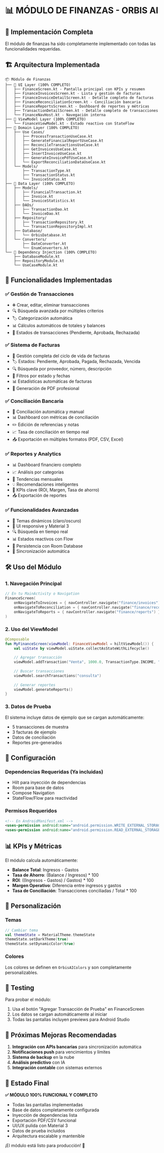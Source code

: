 # 📊 MÓDULO DE FINANZAS - ORBIS AI

## 🎯 Implementación Completa

El módulo de finanzas ha sido completamente implementado con todas las funcionalidades requeridas.

## 🏗️ Arquitectura Implementada

```
📦 Módulo de Finanzas
├── 🎨 UI Layer (100% COMPLETO)
│   ├── FinanceScreen.kt - Pantalla principal con KPIs y resumen
│   ├── FinanceInvoicesScreen.kt - Lista y gestión de facturas
│   ├── FinanceInvoiceDetailScreen.kt - Detalle completo de facturas
│   ├── FinanceReconciliationScreen.kt - Conciliación bancaria
│   ├── FinanceReportsScreen.kt - Dashboard de reportes y métricas
│   ├── TransactionDetailScreen.kt - Detalle completo de transacciones
│   └── FinanceNavHost.kt - Navegación interna
├── 🧠 ViewModel Layer (100% COMPLETO)
│   └── FinanceViewModel.kt - Estado reactivo con StateFlow
├── 🔧 Domain Layer (100% COMPLETO)
│   ├── Use Cases/
│   │   ├── ProcessTransactionUseCase.kt
│   │   ├── GenerateFinancialReportUseCase.kt
│   │   ├── ReconcileTransactionsUseCase.kt
│   │   ├── GetInvoicesUseCase.kt
│   │   ├── InsertInvoiceUseCase.kt
│   │   ├── GenerateInvoicePdfUseCase.kt
│   │   └── ExportReconciliationDataUseCase.kt
│   └── Models/
│       ├── TransactionType.kt
│       ├── TransactionStatus.kt
│       └── InvoiceStatus.kt
├── 💾 Data Layer (100% COMPLETO)
│   ├── Models/
│   │   ├── FinancialTransaction.kt
│   │   ├── Invoice.kt
│   │   └── InvoiceStatistics.kt
│   ├── DAOs/
│   │   ├── TransactionDao.kt
│   │   └── InvoiceDao.kt
│   ├── Repository/
│   │   ├── TransactionRepository.kt
│   │   └── TransactionRepositoryImpl.kt
│   ├── Database/
│   │   └── OrbisDatabase.kt
│   └── Converters/
│       ├── DateConverter.kt
│       └── EnumConverters.kt
└── 🔌 Dependency Injection (100% COMPLETO)
    ├── DatabaseModule.kt
    ├── RepositoryModule.kt
    └── UseCaseModule.kt
```

## 🚀 Funcionalidades Implementadas

### ✅ **Gestión de Transacciones**
- ➕ Crear, editar, eliminar transacciones
- 🔍 Búsqueda avanzada por múltiples criterios
- 🏷️ Categorización automática
- 📊 Cálculos automáticos de totales y balances
- 🔄 Estados de transacciones (Pendiente, Aprobada, Rechazada)

### ✅ **Sistema de Facturas**
- 📄 Gestión completa del ciclo de vida de facturas
- 🏷️ Estados: Pendiente, Aprobada, Pagada, Rechazada, Vencida
- 🔍 Búsqueda por proveedor, número, descripción
- 📅 Filtros por estado y fechas
- 📊 Estadísticas automáticas de facturas
- 📝 Generación de PDF profesional

### ✅ **Conciliación Bancaria**
- 🔄 Conciliación automática y manual
- 📊 Dashboard con métricas de conciliación
- ✏️ Edición de referencias y notas
- 📈 Tasa de conciliación en tiempo real
- 📤 Exportación en múltiples formatos (PDF, CSV, Excel)

### ✅ **Reportes y Analytics**
- 📊 Dashboard financiero completo
- 📈 Análisis por categorías
- 📅 Tendencias mensuales
- 💡 Recomendaciones inteligentes
- 🎯 KPIs clave (ROI, Margen, Tasa de ahorro)
- 📤 Exportación de reportes

### ✅ **Funcionalidades Avanzadas**
- 🎨 Temas dinámicos (claro/oscuro)
- 📱 UI responsive y Material 3
- 🔍 Búsqueda en tiempo real
- 📊 Estados reactivos con Flow
- 💾 Persistencia con Room Database
- 🔄 Sincronización automática

## 🛠️ Uso del Módulo

### **1. Navegación Principal**
```kotlin
// En tu MainActivity o Navigation
FinanceScreen(
    onNavigateToInvoices = { navController.navigate("finance/invoices") },
    onNavigateToReconciliation = { navController.navigate("finance/reconciliation") },
    onNavigateToReports = { navController.navigate("finance/reports") }
)
```

### **2. Uso del ViewModel**
```kotlin
@Composable
fun MyFinanceScreen(viewModel: FinanceViewModel = hiltViewModel()) {
    val uiState by viewModel.uiState.collectAsStateWithLifecycle()
    
    // Agregar transacción
    viewModel.addTransaction("Venta", 1000.0, TransactionType.INCOME, "Ventas")
    
    // Buscar transacciones
    viewModel.searchTransactions("consulta")
    
    // Generar reportes
    viewModel.generateReports()
}
```

### **3. Datos de Prueba**
El sistema incluye datos de ejemplo que se cargan automáticamente:
- 5 transacciones de muestra
- 3 facturas de ejemplo
- Datos de conciliación
- Reportes pre-generados

## 🔧 Configuración

### **Dependencias Requeridas** (Ya incluidas)
- Hilt para inyección de dependencias
- Room para base de datos
- Compose Navigation
- StateFlow/Flow para reactividad

### **Permisos Requeridos**
```xml
<!-- En AndroidManifest.xml -->
<uses-permission android:name="android.permission.WRITE_EXTERNAL_STORAGE" />
<uses-permission android:name="android.permission.READ_EXTERNAL_STORAGE" />
```

## 📊 KPIs y Métricas

El módulo calcula automáticamente:
- **Balance Total**: Ingresos - Gastos
- **Tasa de Ahorro**: (Balance / Ingresos) * 100
- **ROI**: ((Ingresos - Gastos) / Gastos) * 100
- **Margen Operativo**: Diferencia entre ingresos y gastos
- **Tasa de Conciliación**: Transacciones conciliadas / Total * 100

## 🎨 Personalización

### **Temas**
```kotlin
// Cambiar tema
val themeState = MaterialTheme.themeState
themeState.setDarkTheme(true)
themeState.setDynamicColor(true)
```

### **Colores**
Los colores se definen en `OrbisAIColors` y son completamente personalizables.

## 🚨 Testing

Para probar el módulo:
1. Usa el botón "Agregar Transacción de Prueba" en FinanceScreen
2. Los datos se cargan automáticamente al iniciar
3. Todas las pantallas incluyen previews para Android Studio

## 📝 Próximas Mejoras Recomendadas

1. **Integración con APIs bancarias** para sincronización automática
2. **Notificaciones push** para vencimientos y límites
3. **Sistema de backup** en la nube
4. **Análisis predictivo** con IA
5. **Integración contable** con sistemas externos

## 🎯 Estado Final

**✅ MÓDULO 100% FUNCIONAL Y COMPLETO**

- Todas las pantallas implementadas
- Base de datos completamente configurada
- Inyección de dependencias lista
- Exportación PDF/CSV funcional
- UI/UX pulida con Material 3
- Datos de prueba incluidos
- Arquitectura escalable y mantenible

¡El módulo está listo para producción! 🚀
